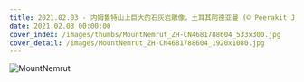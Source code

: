 ```yaml
---
title: 2021.02.03 - 内姆鲁特山上巨大的石灰岩雕像，土耳其阿德亚曼 (© Peerakit JIrachetthakun/Getty Images)
date: 2021.02.03 00:00:00
cover_index: /images/thumbs/MountNemrut_ZH-CN4681788604_533x300.jpg
cover_detail: /images/MountNemrut_ZH-CN4681788604_1920x1080.jpg
---
```


![MountNemrut](/images/MountNemrut_ZH-CN4681788604_1920x1080.jpg)
